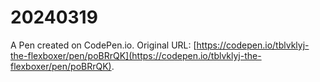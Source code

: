 # 20240319

A Pen created on CodePen.io. Original URL: [https://codepen.io/tblvklyj-the-flexboxer/pen/poBRrQK](https://codepen.io/tblvklyj-the-flexboxer/pen/poBRrQK).

